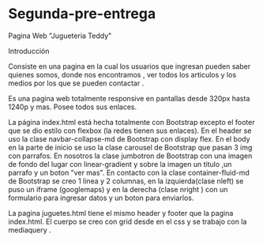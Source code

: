 # Segunda-pre-entrega
Pagina Web "Jugueteria Teddy"

Introducción

Consiste en una pagina en la cual los usuarios que ingresan pueden saber quienes somos, donde nos encontramos , ver todos los articulos y los medios por los que se pueden contactar .

Es una pagina web totalmente responsive en pantallas desde 320px hasta 1240p y mas. Posee todos sus enlaces.

La página index.html está hecha totalmente con Bootstrap excepto el footer que se dio estilo con flexbox (la redes tienen sus enlaces). En el header se uso la clase navbar-collapse-md  de Bootstrap con display flex. En el body en la parte de inicio se uso la clase carousel de Bootstrap que pasan 3 img con parrafos. En nosotros la clase jumbotron de Bootstrap con una imagen de fondo del lugar con linear-gradient y sobre la imagen un titulo ,un parrafo y un boton "ver mas". En contacto con la clase container-fluid-md de Bootstrap se creo 1 linea y 2 columnas, en la izquierda(clase nleft) se puso un iframe (googlemaps) y en la derecha (clase nright ) con un formulario para ingresar datos y un boton para enviarlos.

La pagina juguetes.html tiene el mismo header y footer que la pagina index.html. El cuerpo se creo con grid desde en el css y se trabajo con la mediaquery .
